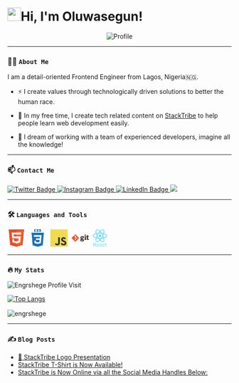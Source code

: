 <div align="left">
<h1>
  <img src="https://media.giphy.com/media/hvRJCLFzcasrR4ia7z/giphy.gif" width="30px" height="30px"/>Hi, I'm Oluwasegun!
</h1>
</div>

<div align="center">
  
  ![Profile](https://github.com/engrshege/engrshege/blob/main/images/engrshege_frontend_engineer.gif)

</div>

---

### :man_technologist: `About Me`

I am a detail-oriented Frontend Engineer from Lagos, Nigeria🇳🇬.

- :zap: I create values through technologically driven solutions to better the human race.

- :seedling: In my free time, I create tech related content on <a href="https://Instagram.com/stacktribe">StackTribe</a> to help people learn web development easily.

- :telescope: I dream of working with a team of experienced developers, imagine all the knowledge!

---

### :mailbox: `Contact Me`

<div id="badges" align="left">

  <a href="https://twitter.com/engrshege">
    <img src="https://img.shields.io/badge/Twitter-blue?style=for-the-badge&logo=twitter&logoColor=white" alt="Twitter Badge"/>
  </a>
  <a href="https://instagram.com/engrshege">
    <img src="https://img.shields.io/badge/Instagram-red?style=for-the-badge&logo=instagram&logoColor=white" alt="Instagram Badge"/>
  </a>
  <a href="https://linkedin.com/in/oluwasegunidowu">
    <img src="https://img.shields.io/badge/LinkedIn-blue?style=for-the-badge&logo=linkedin&logoColor=white" alt="LinkedIn Badge"/>
  </a>
  <a href="mailto: engrshege@gmail.com"> 
    <img src="https://img.shields.io/badge/Gmail-red?style=for-the-badge&logo=gmail&logoColor=white">
  </a>

</div>

---

### :hammer_and_wrench: `Languages and Tools`

<div>
  <img src="https://github.com/devicons/devicon/blob/master/icons/html5/html5-original.svg" title="HTML5" alt="HTML" width="40" height="40"/>&nbsp;
  <img src="https://github.com/devicons/devicon/blob/master/icons/css3/css3-plain-wordmark.svg"  title="CSS3" alt="CSS" width="40" height="40"/>&nbsp;
  <img src="https://github.com/devicons/devicon/blob/master/icons/javascript/javascript-original.svg" title="JavaScript" alt="JavaScript" width="40" height="40"/>&nbsp;
  <img src="https://github.com/devicons/devicon/blob/master/icons/git/git-original-wordmark.svg" title="Git" **alt="Git" width="40" height="40"/>
  <img src="https://github.com/devicons/devicon/blob/master/icons/react/react-original-wordmark.svg" title="React" alt="React" width="40" height="40"/>&nbsp;
</div>

---

### :fire: `My Stats`

<div align="left">

<img src="https://komarev.com/ghpvc/?username=engrshege&style=flat-square&color=blue" alt="Engrshege Profile Visit"/>

[![Top Langs](https://github-readme-stats.vercel.app/api/top-langs/?username=engrshege&layout=compact&theme=vision-friendly-dark)](https://github.com/anuraghazra/github-readme-stats)

<p><img align="center" src="https://github-readme-stats.vercel.app/api?username=engrshege&show_icons=true&locale=en&theme=vision-friendly-dark" alt="engrshege" width="410"/></p>

</div>

---

### :writing_hand: `Blog Posts`

<!-- BLOG-POST-LIST:START -->
- [🚩 StackTribe Logo Presentation](https://dev.to/engrshege/stacktribe-logo-presentation-5hfe)
- [StackTribe T-Shirt is Now Available!](https://dev.to/engrshege/stacktribe-t-shirt-is-now-available-5378)
- [StackTribe is Now Online via all the Social Media Handles Below:](https://dev.to/engrshege/stacktribe-is-now-online-via-all-the-social-media-handles-below-oh8)
<!-- BLOG-POST-LIST:END -->
